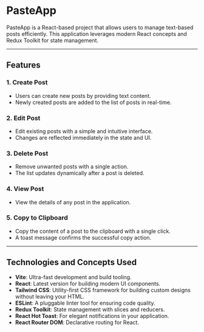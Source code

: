 # PasteApp

PasteApp is a React-based project that allows users to manage text-based posts efficiently. This application leverages modern React concepts and Redux Toolkit for state management. 

---

## Features

### 1. **Create Post**
- Users can create new posts by providing text content.
- Newly created posts are added to the list of posts in real-time.

### 2. **Edit Post**
- Edit existing posts with a simple and intuitive interface.
- Changes are reflected immediately in the state and UI.

### 3. **Delete Post**
- Remove unwanted posts with a single action.
- The list updates dynamically after a post is deleted.

### 4. **View Post**
- View the details of any post in the application.

### 5. **Copy to Clipboard**
- Copy the content of a post to the clipboard with a single click.
- A toast message confirms the successful copy action.

---

## Technologies and Concepts Used

- **Vite**: Ultra-fast development and build tooling.
- **React**: Latest version for building modern UI components.
- **Tailwind CSS**: Utility-first CSS framework for building custom designs without leaving your HTML.
- **ESLint**: A pluggable linter tool for ensuring code quality.
- **Redux Toolkit**: State management with slices and reducers.
- **React Hot Toast**: For elegant notifications in your application.
- **React Router DOM**: Declarative routing for React.
  
